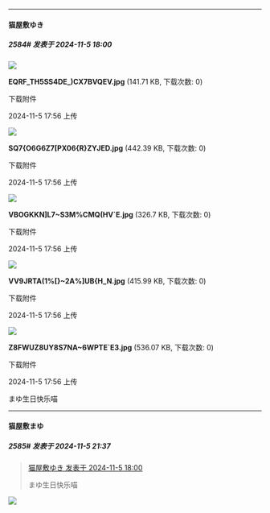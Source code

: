 ﻿
*****

####  猫屋敷ゆき  
##### 2584#       发表于 2024-11-5 18:00

<img src="https://img.saraba1st.com/forum/202411/05/175656mdx385p4xp255d3m.jpg" referrerpolicy="no-referrer">

<strong>EQRF_TH5SS4DE_)CX7BVQEV.jpg</strong> (141.71 KB, 下载次数: 0)

下载附件

2024-11-5 17:56 上传

<img src="https://img.saraba1st.com/forum/202411/05/175656c2whrhwhggk4whw0.jpg" referrerpolicy="no-referrer">

<strong>SQ7{O6G6Z7[PX06{R}ZYJED.jpg</strong> (442.39 KB, 下载次数: 0)

下载附件

2024-11-5 17:56 上传

<img src="https://img.saraba1st.com/forum/202411/05/175656ly3baqtwj3w6z8qj.jpg" referrerpolicy="no-referrer">

<strong>VBOGKKN]L7~S3M%CMQ(HV`E.jpg</strong> (326.7 KB, 下载次数: 0)

下载附件

2024-11-5 17:56 上传

<img src="https://img.saraba1st.com/forum/202411/05/175656yebhwxxe1xnv1xff.jpg" referrerpolicy="no-referrer">

<strong>VV9JRTA(1%[}~2A%]UB{H_N.jpg</strong> (415.99 KB, 下载次数: 0)

下载附件

2024-11-5 17:56 上传

<img src="https://img.saraba1st.com/forum/202411/05/175657euiihxuddbhukuck.jpg" referrerpolicy="no-referrer">

<strong>Z8FWUZ8UY8S7NA~6WPTE`E3.jpg</strong> (536.07 KB, 下载次数: 0)

下载附件

2024-11-5 17:56 上传

まゆ生日快乐喵


*****

####  猫屋敷まゆ  
##### 2585#       发表于 2024-11-5 21:37

<blockquote><a href="httphttps://bbs.saraba1st.com/2b/forum.php?mod=redirect&amp;goto=findpost&amp;pid=66625584&amp;ptid=2162354" target="_blank">猫屋敷ゆき 发表于 2024-11-5 18:00</a>

まゆ生日快乐喵</blockquote>
<img src="https://static.saraba1st.com/image/smiley/face2017/072.png" referrerpolicy="no-referrer">

